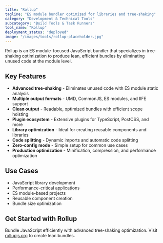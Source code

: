 ```yaml
---
title: "Rollup"
tagline: "ES module bundler optimized for libraries and tree-shaking"
category: "Development & Technical Tools"
subcategory: "Build Tools & Task Runners"
tool_name: "Rollup"
deployment_status: "deployed"
image: "/images/tools/rollup-placeholder.jpg"
---
```

Rollup is an ES module-focused JavaScript bundler that specializes in tree-shaking optimization to produce lean, efficient bundles by eliminating unused code at the module level.

## Key Features

- **Advanced tree-shaking** - Eliminates unused code with ES module static analysis
- **Multiple output formats** - UMD, CommonJS, ES modules, and IIFE support
- **Clean output** - Readable, optimized bundles with efficient scope hoisting
- **Plugin ecosystem** - Extensive plugins for TypeScript, PostCSS, and more
- **Library optimization** - Ideal for creating reusable components and libraries
- **Code splitting** - Dynamic imports and automatic code splitting
- **Zero-config mode** - Simple setup for common use cases
- **Production optimization** - Minification, compression, and performance optimization

## Use Cases

- JavaScript library development
- Performance-critical applications
- ES module-based projects
- Reusable component creation
- Bundle size optimization

## Get Started with Rollup

Bundle JavaScript efficiently with advanced tree-shaking optimization. Visit [rollupjs.org](https://rollupjs.org) to create lean bundles.